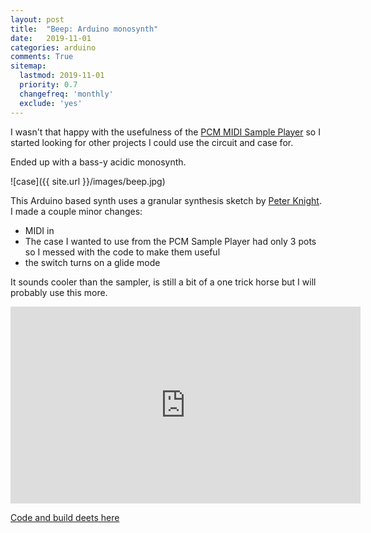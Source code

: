```yaml
---
layout: post
title:  "Beep: Arduino monosynth"
date:   2019-11-01
categories: arduino
comments: True
sitemap:
  lastmod: 2019-11-01
  priority: 0.7
  changefreq: 'monthly'
  exclude: 'yes'
---
```


I wasn't that happy with the usefulness of the [PCM MIDI Sample Player](https://b38tn1k.com/arduino/2019/10/31/PCM-sampler/) so I started looking for other projects I could use the circuit and case for.

Ended up with a bass-y acidic monosynth.

![case]({{ site.url }}/images/beep.jpg)

This Arduino based synth uses a granular synthesis sketch by [Peter Knight](https://code.google.com/archive/p/tinkerit/wikis/Auduino.wiki). I made a couple minor changes:

- MIDI in
- The case I wanted to use from the PCM Sample Player had only 3 pots so I messed with the code to make them useful
- the switch turns on a glide mode

It sounds cooler than the sampler, is still a bit of a one trick horse but I will probably use this more.

<iframe width="560" height="315" src="https://www.youtube.com/embed/DoemHqam6Oo" frameborder="0" allow="accelerometer; autoplay; encrypted-media; gyroscope; picture-in-picture" allowfullscreen></iframe>

[Code and build deets here](https://github.com/b38tn1k/DOABBeep)
